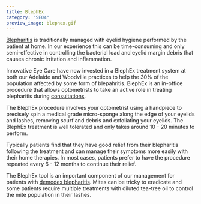 ```yaml
---
title: BlephEx
category: "SE04"
preview_image: blephex.gif
---
```


<div class="employee-heading">
<p> <a href="/what-we-do/blepharitis">Blepharitis</a> is traditionally managed with eyelid hygiene performed by the patient at home. In our experience this can be time-consuming and only semi-effective in controlling the bacterial load and eyelid margin debris that causes chronic irritation and inflammation. </p><p>Innovative Eye Care have now invested in a BlephEx treatment system at both our Adelaide and Woodville practices to help the 30% of the population affected by some form of blepahritis. BlephEx is an in-office procedure that allows optometrists to take an active role in treating blepharitis during <a href="/what-we-do/eye-exam">consultations</a>.</p>
</div>

The BlephEx procedure involves your optometrist using a handpiece to precisely spin a medical grade micro-sponge along the edge of your eyelids and lashes, removing scurf and debris and exfoliating your eyelids. The BlephEx treatment is well tolerated and only takes around 10 - 20 minutes to perform.

Typically patients find that they have good relief from their blepharitis following the treatment and can manage their symptoms more easily with their home therapies. In most cases, patients prefer to have the procedure repeated every 6 - 12 months to continue their relief.

The BlephEx tool is an important component of our management for patients with [demodex blepharitis](/what-we-do/blepharitis). Mites can be tricky to eradicate and some patients require multiple treatments with diluted tea-tree oil to control the mite population in their lashes.
